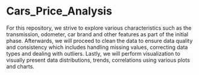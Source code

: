 # Cars_Price_Analysis

For this repository, we strive to explore various characteristics such as the transmission, odometer, car brand and other features as part of the initial phase. Afterwards, we will proceed to clean the data to ensure data quality and consistency which includes handling missing values, correcting data types and dealing with outliers. Lastly, we will perform visualization to visually present data distributions, trends, correlations using various plots and charts.
